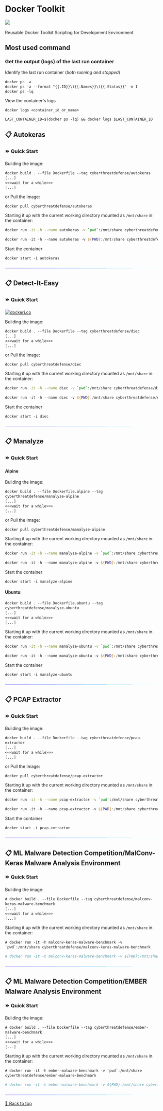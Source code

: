 # Docker Toolkit
[<img src="https://img.shields.io/badge/dockerhub-Docker_Toolkit-blue.svg?logo=Docker">](https://hub.docker.com/u/cyberthreatdefense)

Reusable Docker Toolkit Scripting for Development Environment

## Most used command
### Get the output (logs) of the last run container
Identify the last run container (_both running and stopped_)
```concole
docker ps -a
docker ps -a --format "{{.ID}}\t{{.Names}}\t{{.Status}}" -n 1
docker ps -lq
```
View the container's logs
```concole
docker logs <container_id_or_name>
```

```console
LAST_CONTAINER_ID=$(docker ps -lq) && docker logs $LAST_CONTAINER_ID
```

## :clipboard: Autokeras

### :fast_forward: Quick Start

Building the image:

```console
docker build . --file Dockerfile --tag cyberthreatdefense/autokeras
[...]
<<<wait for a while>>>
[...]
```
or Pull the Image:

```console
docker pull cyberthreatdefense/autokeras
```

Starting it up with the current working directory mounted as `/mnt/share` in the container:

```bash
docker run -it -h --name autokeras -v `pwd`:/mnt/share cyberthreatdefense/autokeras
```
```powershell
docker run -it -h --name autokeras -v ${PWD}:/mnt/share cyberthreatdefense/autokeras
```

Start the container
```console
docker start -i autokeras
```
<img src="https://github.com/cybersecurity-dev/cybersecurity-dev/blob/main/assets/bar.gif">

## :clipboard: Detect-It-Easy

### :fast_forward: Quick Start

[![dockeri.co](https://dockerico.blankenship.io/image/cyberthreatdefense/diec)](https://hub.docker.com/r/cyberthreatdefense/diec)

Building the image:

```console
docker build . --file Dockerfile --tag cyberthreatdefense/diec
[...]
<<<wait for a while>>>
[...]
```

or Pull the Image:

```console
docker pull cyberthreatdefense/diec
```

Starting it up with the current working directory mounted as `/mnt/share` in the container:

```bash
docker run -it -h --name diec -v `pwd`:/mnt/share cyberthreatdefense/diec
```
```powershell
docker run -it -h --name diec -v ${PWD}:/mnt/share cyberthreatdefense/diec
```

Start the container
```console
docker start -i diec
```

<img src="https://github.com/cybersecurity-dev/cybersecurity-dev/blob/main/assets/bar.gif">

## :clipboard: Manalyze

### :fast_forward: Quick Start

#### Alpine
Building the image:

```console
docker build . --file Dockerfile.alpine --tag cyberthreatdefense/manalyze-alpine
[...]
<<<wait for a while>>>
[...]
```

or Pull the Image:

```console
docker pull cyberthreatdefense/manalyze-alpine
```
Starting it up with the current working directory mounted as `/mnt/share` in the container:

```bash
docker run -it -h --name manalyze-alpine -v `pwd`:/mnt/share cyberthreatdefense/manalyze-alpine
```

```powershell
docker run -it -h --name manalyze-alpine -v ${PWD}:/mnt/share cyberthreatdefense/manalyze-alpine
```

Start the container
```console
docker start -i manalyze-alpine
```

#### Ubuntu

```console
docker build . --file Dockerfile.ubuntu --tag cyberthreatdefense/manalyze-ubuntu
[...]
<<<wait for a while>>>
[...]
```
Starting it up with the current working directory mounted as `/mnt/share` in the container:

```bash
docker run -it -h --name manalyze-ubuntu -v `pwd`:/mnt/share cyberthreatdefense/manalyze-ubuntu
```

```powershell
docker run -it -h --name manalyze-ubuntu -v ${PWD}:/mnt/share cyberthreatdefense/manalyze-ubuntu
```

Start the container

```console
docker start -i manalyze-ubuntu
```

<img src="https://github.com/cybersecurity-dev/cybersecurity-dev/blob/main/assets/bar.gif">


## :clipboard: PCAP Extractor

### :fast_forward: Quick Start

Building the image:

```console
docker build . --file Dockerfile --tag cyberthreatdefense/pcap-extractor
[...]
<<<wait for a while>>>
[...]
```
or Pull the Image:

```console
docker pull cyberthreatdefense/pcap-extractor
```

Starting it up with the current working directory mounted as `/mnt/share` in the container:

```bash
docker run -it -h --name pcap-extractor -v `pwd`:/mnt/share cyberthreatdefense/pcap-extractor
```
```powershell
docker run -it -h --name pcap-extractor -v ${PWD}:/mnt/share cyberthreatdefense/pcap-extractor
```

Start the container

```console
docker start -i pcap-extractor
```

<img src="https://github.com/cybersecurity-dev/cybersecurity-dev/blob/main/assets/bar.gif"> 


## :clipboard: ML Malware Detection Competition/MalConv-Keras Malware Analysis Environment

### :fast_forward: Quick Start

Building the image:

```console
# docker build . --file Dockerfile --tag cyberthreatdefense/malconv-keras-malware-benchmark
[...]
<<<wait for a while>>>
[...]
```

Starting it up with the current working directory mounted as `/mnt/share` in the container:

```console
# docker run -it -h malconv-keras-malware-benchmark -v `pwd`:/mnt/share cyberthreatdefense/malconv-keras-malware-benchmark
```
```powershell
# docker run -it -h malconv-keras-malware-benchmark -v ${PWD}:/mnt/share cyberthreatdefense/malconv-keras-malware-benchmark
```

<img src="https://github.com/cybersecurity-dev/cybersecurity-dev/blob/main/assets/bar.gif"> 


## :clipboard: ML Malware Detection Competition/EMBER Malware Analysis Environment

### :fast_forward: Quick Start

Building the image:

```console
# docker build . --file Dockerfile --tag cyberthreatdefense/ember-malware-benchmark
[...]
<<<wait for a while>>>
[...]
```

Starting it up with the current working directory mounted as `/mnt/share` in the container:

```console
# docker run -it -h ember-malware-benchmark -v `pwd`:/mnt/share cyberthreatdefense/ember-malware-benchmark
```
```powershell
# docker run -it -h ember-malware-benchmark -v ${PWD}:/mnt/share cyberthreatdefense/ember-malware-benchmark
```

<img src="https://github.com/cybersecurity-dev/cybersecurity-dev/blob/main/assets/bar.gif">

[🔼 Back to top](#docker-toolkit)
